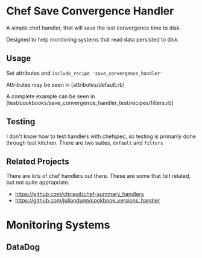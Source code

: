 # Chef Save Convergence Handler

A simple chef handler, that will save the last convergence time to disk.

Designed to help monitoring systems that read data persisted to disk.

## Usage

Set attributes and `include_recipe 'save_convergence_handler'`

Attributes may be seen in [attributes/default.rb]

A complete example can be seen in [test/cookbooks/save_convergence_handler_test/recipes/filters.rb]

## Testing

I don't know how to test handlers with chefspec, so testing is
primarily done through test kitchen. There are two suites, `default`
and `filters`

## Related Projects

There are lots of chef handlers out there. These are some that felt
related, but not quite appropriate.

* https://github.com/chrisgit/chef-summary_handlers
* https://github.com/juliandunn/cookbook_versions_handler

# Monitoring Systems

## DataDog
